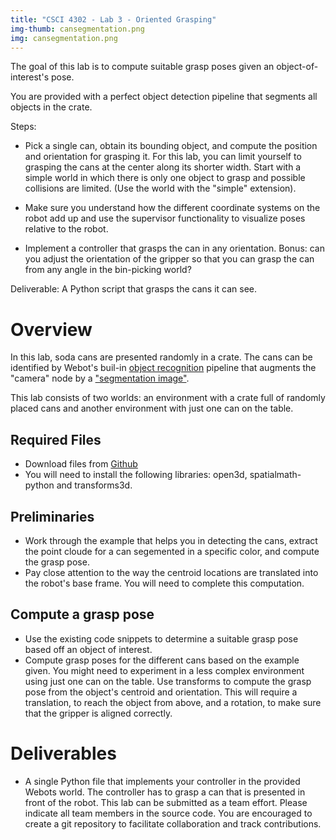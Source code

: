 ```yaml
---
title: "CSCI 4302 - Lab 3 - Oriented Grasping"
img-thumb: cansegmentation.png
img: cansegmentation.png
---
```


The goal of this lab is to compute suitable grasp poses given an object-of-interest's pose.

You are provided with a perfect object detection pipeline that segments all objects in the crate.

Steps:

* Pick a single can, obtain its bounding object, and compute the position and orientation for grasping it. For this lab, you can limit yourself to grasping the cans at the center along its shorter width. Start with a simple world in which there is only one object to grasp and possible collisions are limited.
(Use the world with the "simple" extension). 

* Make sure you understand how the different coordinate systems on the robot add up and use the supervisor functionality to visualize poses relative to the robot.

* Implement a controller that grasps the can in any orientation. Bonus: can you adjust the orientation of the gripper so that you can grasp the can from any angle in the bin-picking world?

Deliverable: A Python script that grasps the cans it can see.

# Overview

In this lab, soda cans are presented randomly in a crate. The cans can be identified by Webot's buil-in [object recognition](https://www.cyberbotics.com/doc/reference/recognition) pipeline that augments the "camera" node by a ["segmentation image"](https://www.cyberbotics.com/doc/reference/camera#wb_camera_recognition_get_segmentation_image).
   
This lab consists of two worlds: an environment with a crate full of randomly placed cans and another environment with just one can on the table. 

## Required Files

- Download files from [Github](https://github.com/Introduction-to-Autonomous-Robots/labs/tree/main/csci4302manipulation/lab3_orientedgrasping)
- You will need to install the following libraries: open3d, spatialmath-python and transforms3d.

## Preliminaries

- Work through the example that helps you in detecting the cans, extract the point cloude for a can segemented in a specific color, and compute the grasp pose.
- Pay close attention to the way the centroid locations are translated into the robot's base frame. You will need to complete this computation.  



## Compute a grasp pose

- Use the existing code snippets to determine a suitable grasp pose based off an object of interest. 
- Compute grasp poses for the different cans based on the example given. You might need to experiment in a less complex environment using just one can on the table. Use transforms to compute the grasp pose from the object's centroid and orientation. This will require a translation, to reach the object from above, and a rotation, to make sure that the gripper is aligned correctly. 


# Deliverables

- A single Python file that implements your controller in the provided Webots world. The controller has to grasp a can that is presented in front of the robot. This lab can be submitted as a team effort. Please indicate all team members in the source code. You are encouraged to create a git repository to facilitate collaboration and track contributions. 
